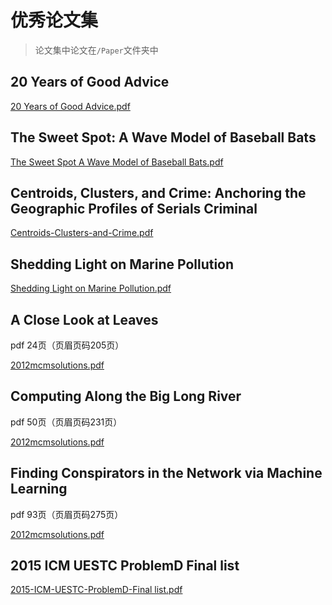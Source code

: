 # 优秀论文集

> 论文集中论文在`/Paper`文件夹中

## 20 Years of Good Advice

[20 Years of Good Advice.pdf](/Paper/20-Years-of-Good-Advice.pdf)

## The Sweet Spot: A Wave Model of Baseball Bats

[The Sweet Spot A Wave Model of Baseball Bats.pdf](/Paper/The-Sweet-Spot-A-Wave-Model-of-Baseball-Bats.pdf)

## Centroids, Clusters, and Crime: Anchoring the Geographic Profiles of Serials Criminal

[Centroids-Clusters-and-Crime.pdf](/Paper/Centroids-Clusters-and-Crime.pdf)

## Shedding Light on Marine Pollution

[Shedding Light on Marine Pollution.pdf](/Paper/Shedding-Light-on-Marine-Pollution.pdf)

## A Close Look at Leaves

pdf 24页（页眉页码205页）

[2012mcmsolutions.pdf](/Paper/2012mcmsolutions.pdf)

## Computing Along the Big Long River

pdf 50页（页眉页码231页）

[2012mcmsolutions.pdf](/Paper/2012mcmsolutions.pdf)

## Finding Conspirators in the Network via Machine Learning

pdf 93页（页眉页码275页）

[2012mcmsolutions.pdf](/Paper/2012mcmsolutions.pdf)

## 2015 ICM UESTC ProblemD Final list

[2015-ICM-UESTC-ProblemD-Final list.pdf](/Paper/2015-ICM-UESTC-ProblemD-Final-list.pdf)

